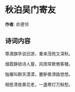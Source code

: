 # 秋泊吴门寄友

**作者**: 俞德邻

## 诗词内容

尊酒旗亭说旧游，重来茂苑又深秋。

烟霞静锁诗人屋，风雨常欺倦客楼。

独雁叫群天漠漠，蹇馿畏滑路悠悠。

相思清夜黄花老，一盏寒灯万斛愁。

